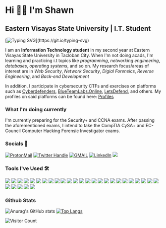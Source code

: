 # Hi 👋🏼 I'm Shawn 
## Eastern Visayas State University | I.T. Student

[![Typing SVG](https://readme-typing-svg.herokuapp.com?color=1B91A9&lines=Novice+Security+Researcher;Software+Engineer;DFIR+Aspirant;Python+Developer;Network+Engineer;Information+Technology+Student;)](https://git.io/typing-svg)

I am an **Information Technology student** in my second year at Eastern Visayas State University in Tacloban City. When I'm not doing acads, I'm learning and practicing i.t topics like *programming*, *networking engineering*, *databases*, *operating systems*, and so on. My research focus/areas of interest are in *Web Security*, *Network Security*, *Digial Forensics*, *Reverse Engineering*, and *Back-end Development*

In addition, I participate in cybersecurity CTFs and exercises on platforms such as [Cyberdefenders](https://cyberdefenders.org/), [BlueTeamLabs.Online](https://blueteamlabs.online/), [LetsDefend](https://letsdefend.io/), and others. My profiles on said platforms can be found here: [Profiles](https://linktr.ee/m1cx)  

### What I'm doing currently
I'm currently preparing for the Security+ and CCNA exams. After passing the aforementioned exams, I intend to take the CompTIA CySA+ and EC-Council Computer Hacking Forensic Investigator exams.
  
  ### Socials 💬
  <a href="mailto:shawnmichaelsudaria14@proton.me"><img src="https://img.shields.io/badge/PROTONMAIL-shawnmichaelsudaria14%40proton.me-505264?style=for-the-badge&logo=protonmail&labelColor=505264" alt="ProtonMail" /></a> <a href="https://twitter.com/_m1cx_"><img src="https://img.shields.io/badge/TWITTER-%40__m1cx__-1DA1F2?style=for-the-badge&logo=twitter&labelColor=1DA1F2&logoColor=white" alt="Twitter Handle"/></a>
  <a href="mailto:shawnmichaelsudaria14gmail.com"><img src="https://img.shields.io/badge/GMAIL-shawnmichaelsudaria14%40gmail.com-17cf91?style=for-the-badge&logo=Microsoft+outlook&labelColor=17cf91" alt="GMAIL"/></a> <a href="https://www.linkedin.com/in/shawn-michael-sudaria/"><img src="https://img.shields.io/badge/LinkedIn-shawn%20michael%20sudaria-blue?style=for-the-badge&logo=linkedin&labelColor=blue" alt="LinkedIn"/></a> <a href="https://www.instagram.com/shun_micx/"><img src="https://img.shields.io/badge/INSTAGRAM-%40__m1cx__-4c68d7?style=for-the-badge&logo=instagram&labelColor=4c68d7" /></a>

### Tools I've Used 🛠️
<img src="https://img.shields.io/badge/html5-orange?style=for-the-badge&logo=html5&labelColor=orange&logoColor=white"/> <img src="https://img.shields.io/badge/css3-blue?style=for-the-badge&logo=css3&labelColor=blue&logoColor=white"/> <img src="https://img.shields.io/badge/Javascript-gray?style=for-the-badge&logo=javascript&labelColor=gray"/> <img src="https://img.shields.io/badge/bootstrap-purple?style=for-the-badge&logo=bootstrap&labelColor=purple&logoColor=white"/> <img src="https://img.shields.io/badge/python-darkgreen?style=for-the-badge&logo=python&labelColor=darkgreen&logoColor=white"/> <img src="https://img.shields.io/badge/C/C++-gray?style=for-the-badge&logo=c&labelColor=gray&logoColor=white"/>  <img src="https://img.shields.io/badge/vs code-0078d7?style=for-the-badge&logo=visual-studio-code&labelColor=0078d7"/> <img src="https://img.shields.io/badge/neovim-darkgreen?style=for-the-badge&logo=vim&labelColor=darkgreen"/> <img src="https://img.shields.io/badge/figma-pink?style=for-the-badge&logo=figma&labelColor=pink"/>  <img src="https://img.shields.io/badge/photoshop-darkblue?style=for-the-badge&logo=photoshop&labelColor=pink"/>  <img src="https://img.shields.io/badge/git-f77320?style=for-the-badge&logo=git&labelColor=f77320&logoColor=white"/> <img src="https://img.shields.io/badge/canva-34c2c7?style=for-the-badge&logo=canva&labelColor=34c2c7&logoColor=white"/> <img src="https://img.shields.io/badge/wireshark-3762f0?style=for-the-badge&logo=wireshark&labelColor=3762f0"/> <img src="https://img.shields.io/badge/volatility-f0183c?style=for-the-badge&logo=volatility&labelColor=f0183c"/> <img src="https://img.shields.io/badge/ftk imager-f0c518?style=for-the-badge&logo=ftk-imager&labelColor=f0c518"/>  <img src="https://img.shields.io/badge/autopsy-f05218?style=for-the-badge&logo=autopsy&labelColor=f05218"/>  <img src="https://img.shields.io/badge/packet tracer-4287f5?style=for-the-badge&logo=packet-tracer&labelColor=4287f5"/>  <img src="https://img.shields.io/badge/linux-818285?style=for-the-badge&logo=linux&labelColor=818285&logoColor=ffea00"/> <img src="https://img.shields.io/badge/VirtualBox-0451b5?style=for-the-badge&logo=virtualbox&labelColor=0451b5&logoColor=white"/> <img src="https://img.shields.io/badge/MySQL-0f8783?style=for-the-badge&logo=mysql&labelColor=0f8783&logoColor=white"/> <img src="https://img.shields.io/badge/Windows-00a1f1?style=for-the-badge&logo=windows&labelColor=00a1f1&logoColor=white"/> <img src="https://img.shields.io/badge/Filmora-gray?style=for-the-badge&logo=filmora&labelColor=gray&logoColor=white"/> <img src="https://img.shields.io/badge/Network Miner-870f69?style=for-the-badge&logo=Networkminer&labelColor=870f69&logoColor=white"/> <img src="https://img.shields.io/badge/Django-20751e?style=for-the-badge&logo=django&labelColor=20751e"/> <img src="https://img.shields.io/badge/flask-424242?style=for-the-badge&logo=flask&labelColor=424242"/> <img src="https://img.shields.io/badge/PyQt-024a0b?style=for-the-badge&logo=qt&labelColor=024a0b"/> <img src="https://img.shields.io/badge/powershell-012456?style=for-the-badge&logo=powershell&labelColor=012456"/> <img src="https://img.shields.io/badge/tmux-1e1f1e?style=for-the-badge&logo=tmux&labelColor=1e1f1e"/> <img src="https://img.shields.io/badge/bash-6b6b6b?style=for-the-badge&logo=shell&labelColor=6b6b6b&logoColor=white"/> <img src="https://img.shields.io/badge/c-sharp-6b6b6b?style=for-the-badge&logo=shell&labelColor=6b6b6b&logoColor=white"/>
 
 ### Github Stats
![Anurag's GitHub stats](https://github-readme-stats.vercel.app/api?username=0xM1cx&show_icons=true&theme=tokyonight)
[![Top Langs](https://github-readme-stats.vercel.app/api/top-langs/?username=0xM1cx&layout=compact)](https://github.com/anuraghazra/github-readme-stats)

 ![Visitor Count](https://profile-counter.glitch.me/{0xM1cx}/count.svg)
